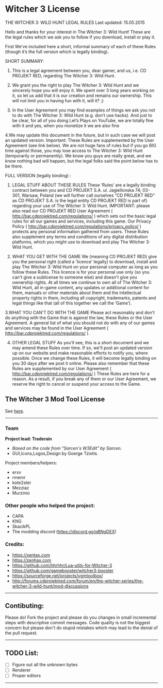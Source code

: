 # Witcher 3 License

THE WITCHER 3: WILD HUNT LEGAL RULES
Last updated: 15.05.2015

Hello and thanks for your interest in The Witcher 3: Wild Hunt! These are the legal rules which we ask you to follow if you download, install or play it.

First We’ve included here a short, informal summary of each of these Rules (though it’s the full version which is legally binding).

SHORT SUMMARY: 

1. This is a legal agreement between you, dear gamer, and us, i.e. CD PROJEKT RED, regarding The Witcher 3: Wild Hunt. 

2. We grant you the right to play The Witcher 3: Wild Hunt and we sincerely hope you will enjoy it. We spent over 3 long years working on it, so let us add that it is our creation and remains our ownership. This will not limit you in having fun with it, will it? ;)

3. In the User Agreement you may find examples of things we ask you not to do with The Witcher 3: Wild Hunt (e.g. don’t use hacks). And just to be clear, for all of you doing Let’s Plays on YouTube, we are totally fine with it and yes, when you monetize it we are also fine

4.We may update this document in the future, but in such case we will post an updated version. Important: These Rules are supplemented by the User Agreement (see link below). We are not huge fans of rules but if you go BIG time against those, you may lose access to The Witcher 3: Wild Hunt (temporarily or permanently). We know you guys are really great, and we know nothing bad will happen, but the legal folks said the point below has to be there.

FULL VERSION (legally binding) :

1. LEGAL STUFF ABOUT THESE RULES
These ‘Rules’ are a legally binding contract between you and CD PROJEKT S.A. ul. Jagiellonska 74; 03-301, Warsaw, Poland (we will further call ourselves “CD PROJEKT RED” as CD PROJEKT S.A. is the legal entity CD PROJEKT RED is part of) regarding your use of The Witcher 3: Wild Hunt. IMPORTANT: please also read our CD PROJEKT RED User Agreement ( http://bar.cdprojektred.com/regulations/ ) which sets out the basic legal rules for all our games and services, including this game. Our Privacy Policy ( http://bar.cdprojektred.com/regulations/privacy_policy/ ) protects any personal information gathered from users. These Rules also supplement any terms and conditions of any digital distribution platforms, which you might use to download and play The Witcher 3: Wild Hunt.

2. WHAT YOU GET WITH THE GAME
We (meaning CD PROJEKT RED) give you the personal right (called a 'licence' legally) to download, install and play The Witcher 3: Wild Hunt on your personal computer as long as you follow these Rules. This licence is for your personal use only (so you can't give a sublicense to someone else) and doesn't give you ownership rights.
At all times we continue to own all of The Witcher 3: Wild Hunt, all in-game content, any updates or additional content for them, manuals or other materials about them and the intellectual property rights in them, including all copyright, trademarks, patents and legal things like that (all of this together we call the ‘Game’).

3.WHAT YOU CAN'T DO WITH THE GAME
Please act reasonably and don’t do anything with the Game that is against the law, these Rules or the User Agreement.
A general list of what you should not do with any of our games and services may be found in the User Agreement ( http://bar.cdprojektred.com/regulations/ ).

4. OTHER LEGAL STUFF
As you'll see, this is a short document and we may amend these Rules over time. If so, we'll post an updated version up on our website and make reasonable efforts to notify you, where possible. Once we change these Rules, it will become legally binding on you 30 days after we post it online. Please also remember that these Rules are supplemented by our User Agreement ( http://bar.cdprojektred.com/regulations/ )
These Rules are here for a reason. As a result, if you break any of them or our User Agreement, we reserve the right to cancel or suspend your access to the Game.

## The Witcher 3 Mod Tool License

See [here](wcc_eula.rtf).

***

### Team

**Project lead: Traderain**

- *Based on the code from "Sarcen's W3Edit" by Sarcen*.
- GUI,Icons,Logos,Design by Goerge Tziotis.

Project members/helpers:
- erxv
- rmemr
- kote2ster
- Mezziaz
- Murzinio

### Other people who helped the project:
- CAPA
- KNG
- SkacikPL
- The modding discord (https://discord.gg/qBNgDEX)

### Credits:

- https://xentax.com
- https://zenhax.com
- https://github.com/hhrhhr/Lua-utils-for-Witcher-3
- https://github.com/gamebooster/witcher3-booster
- https://sourceforge.net/projects/vgmtoolbox/
- http://forums.cdprojektred.com/forum/en/the-witcher-series/the-witcher-3-wild-hunt/mod-discussions

***
## Contibuting:
Please do! Fork the project and please do you changes in small incremental steps with descriptive commit messages. Code quality is not the biggest concern but please don't do stupid mistakes which may lead to the denial of the pull request.

***
## TODO List:
- [ ] Figure out all the unknown bytes
- [ ] Renderer
- [ ] Proper editors
***
